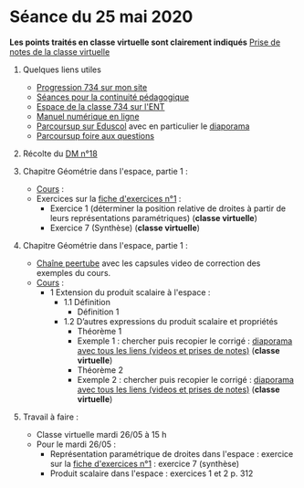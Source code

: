 # Séance du 25 mai 2020

__Les points traités en classe virtuelle sont clairement indiqués__
[Prise de notes de la classe virtuelle](notes/2020-05-19-Note-15-19-corrige.pdf)

1. Quelques liens utiles 
   * [Progression 734 sur mon site](http://www.frederic-junier.org/TS2020/Progression/TS_2020.html)
   * [Séances pour la continuité pédagogique](https://frederic-junier.github.io/TS-2019-2020/)
   * [Espace de la classe 734 sur l'ENT](https://le-parc.ent.auvergnerhonealpes.fr/classes/classe-734/mathematiques/)
   * [Manuel numérique en ligne](https://mep-outils.sesamath.net/manuel_numerique/index.php?ouvrage=mstsobl_2016&page_gauche=371)
   * [Parcoursup sur Eduscol](https://eduscol.education.fr/cid146486/parcoursup.html) avec en particulier le [diaporama](https://cache.media.eduscol.education.fr/file/Parcoursup_2020/50/4/PPT-_Parcoursup-2020_1223504.pptx)
   * [Parcoursup foire aux questions](https://www.parcoursup.fr/index.php?desc=questions)

2. Récolte du [DM n°18](http://frederic-junier.org/TS2020/Cours/TS-DM18-2020-Web.pdf)

3. Chapitre Géométrie dans l'espace, partie 1 :
   * [Cours](http://frederic-junier.org/TS2020/Cours/TSEspaceDebutCours2019-Web.pdf) :
   * Exercices sur la [fiche d'exercices n°1](https://frederic-junier.org/TS2020/Cours/TS-Exos-Espace-Vectoriel2019-Fiche1-Web.pdf) :
     * Exercice 1 (déterminer la position relative de droites à partir de leurs représentations paramétriques) (__classe virtuelle__)
     * Exercice 7 (Synthèse) (__classe virtuelle__)

4. Chapitre Géométrie dans l'espace, partie 1 :
   * [Chaîne peertube](https://tube.ac-lyon.fr/videos/watch/playlist/77b44f4c-f41c-4b02-af12-d195690580ff?videoId=ccab3b8f-369f-46f6-8b33-56aac6940e10) avec les capsules video de correction des exemples du cours. 
   * [Cours](http://frederic-junier.org/TS2020/Cours/TSProduitScalaireEspaceCours2019-Web.pdf) :
     * 1 Extension du produit scalaire à l'espace :
       * 1.1 Définition
         * Définition 1
       * 1.2 D’autres expressions du produit scalaire et propriétés
         * Théorème 1
         * Exemple 1 :  chercher puis recopier le corrigé :   [diaporama avec tous les liens (videos et prises de notes)](../EspacePartie2/CorrigeExemplesEspacePartie2-2019.pdf) (__classe virtuelle__)
         * Théorème 2
         * Exemple 2 :  chercher puis recopier le corrigé :   [diaporama avec tous les liens (videos et prises de notes)](../EspacePartie2/CorrigeExemplesEspacePartie2-2019.pdf) (__classe virtuelle__)

5. Travail à faire :
   * Classe virtuelle mardi 26/05 à 15 h
   * Pour le mardi 26/05 : 
     * Représentation paramétrique de droites dans l'espace : exercice sur la [fiche d'exercices n°1](https://frederic-junier.org/TS2020/Cours/TS-Exos-Espace-Vectoriel2019-Fiche1-Web.pdf) : exercice 7 (synthèse)
     * Produit scalaire dans l'espace : exercices 1 et 2 p. 312
